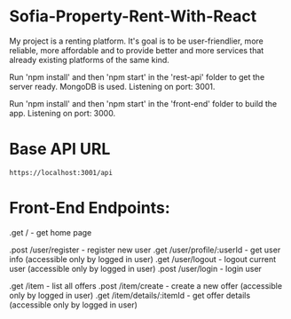 # Sofia-Property-Rent-With-React

My project is a renting platform. It's goal is to be user-friendlier, more reliable, more affordable and to provide better and more services that already existing platforms of the same kind. 

Run 'npm install' and then 'npm start' in the 'rest-api' folder to get the server ready. MongoDB is used. Listening on port: 3001.

Run 'npm install' and then 'npm start' in the 'front-end' folder to build the app. Listening on port: 3000.


# Base API URL

```https://localhost:3001/api```


# Front-End Endpoints:

.get / - get home page

.post /user/register - register new user
.get /user/profile/:userId - get user info (accessible only by logged in user)
.get /user/logout - logout current user (accessible only by logged in user)
.post /user/login - login user

.get /item - list all offers
.post /item/create - create a new offer (accessible only by logged in user)
.get /item/details/:itemId - get offer details (accessible only by logged in user)